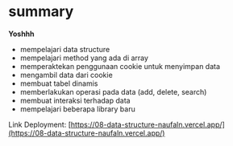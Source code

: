 # summary

**Yoshhh**

- mempelajari data structure
- mempelajari method yang ada di array
- memperaktekan penggunaan cookie untuk menyimpan data
- mengambil data dari cookie
- membuat tabel dinamis
- memberlakukan operasi pada data (add, delete, search)
- membuat interaksi terhadap data
- mempelajari beberapa library baru

Link Deployment: [https://08-data-structure-naufaln.vercel.app/](https://08-data-structure-naufaln.vercel.app/)